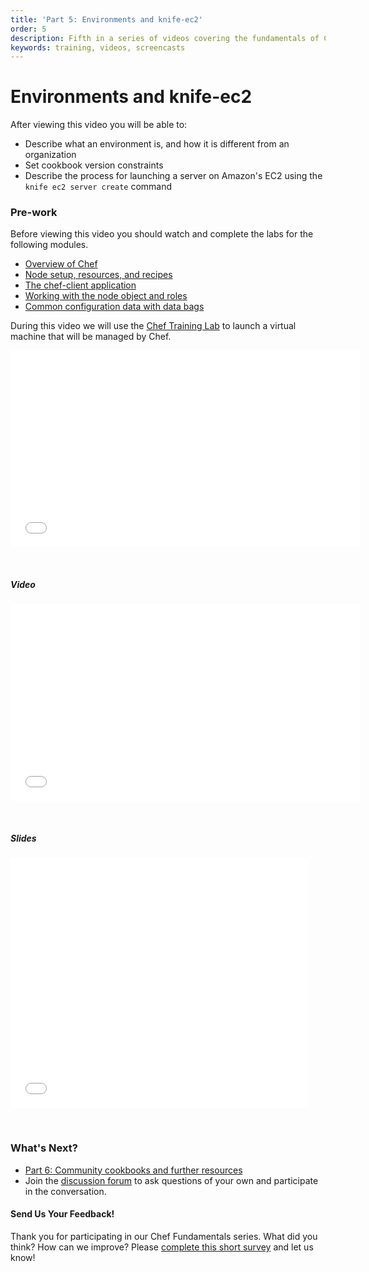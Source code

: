 ```yaml
---
title: 'Part 5: Environments and knife-ec2'
order: 5
description: Fifth in a series of videos covering the fundamentals of Chef.
keywords: training, videos, screencasts
---
```

# Environments and knife-ec2

After viewing this video you will be able to:

* Describe what an environment is, and how it is different from an organization
* Set cookbook version constraints
* Describe the process for launching a server on Amazon's EC2 using the `knife ec2 server create` command

### Pre-work

Before viewing this video you should watch and complete the labs for the following modules.

* [Overview of Chef][spring-fund-week-1]
* [Node setup, resources, and recipes][spring-fund-week-2]
* [The chef-client application][week2-homework]
* [Working with the node object and roles][spring-fund-week-3]
* [Common configuration data with data bags][spring-fund-week-4]

During this video we will use the [Chef Training Lab][chef-lab] to launch a virtual machine that will be managed by Chef.

<iframe width="560" height="315" src="//www.youtube.com/embed/9bidpd-LiNw" frameborder="0" allowfullscreen></iframe>

<p>&nbsp;</p>

##### Video

<iframe width="560" height="315" src="//www.youtube.com/embed/NI45i5IoF7I" frameborder="0" allowfullscreen></iframe>

<p>&nbsp;</p>

##### Slides

<iframe src="//www.slideshare.net/slideshow/embed_code/36206195" width="476" height="400" frameborder="0" marginwidth="0" marginheight="0" scrolling="no"></iframe>

<p>&nbsp;</p>

### What's Next?

* [Part 6: Community cookbooks and further resources][spring-fund-week-6]
* Join the [discussion forum][discussion-forum] to ask questions of your own and participate in the conversation.


#### Send Us Your Feedback!

Thank you for participating in our Chef Fundamentals series.  What did you think?  How can we improve?  Please [complete this short survey][survey] and let us know!

[spring-fund-week-1]: /fundamentals-series/week-1
[spring-fund-week-2]: /fundamentals-series/week-2
[week2-homework]: /fundamentals-series/week-2/#homework
[spring-fund-week-3]: /fundamentals-series/week-3
[spring-fund-week-4]: /fundamentals-series/week-4
[spring-fund-week-5]: /fundamentals-series/week-5
[spring-fund-week-6]: /fundamentals-series/week-6
[chef-lab]: /fundamentals-series/chef-lab
[discussion-forum]: https://groups.google.com/d/forum/learnchef-fundamentals-webinar
[survey]: http://evocalize.com/consumer/survey/chef/springwebinar-5
